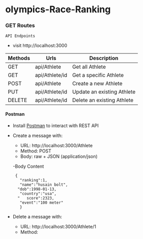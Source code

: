 # olympics-Race-Ranking


###  GET Routes
`API Endpoints`
- visit http://localhost:3000


| Methods     | Urls                 |Description            |
| ----------- | -----------          | -----------            |
| GET         | api/Athlete        |Get all Athlete       |
| GET         | api/Athlete/id     |Get a specific Athlete             |
| POST        | api/Athlete        |Create a new Athlete    |
| PUT         | api/Athlete/id    |Update an existing Athlete|
| DELETE      | api/Athlete/id    |Delete an existing Athlete|





#### Postman

- Install [Postman](https://www.getpostman.com/apps) to interact with REST API
- Create a message with:
  - URL: http://localhost:3000/Athlete
  - Method: POST
  - Body: raw + JSON (application/json)</br>
 
  -Body Content
  ```
   {
     "ranking":1,
     "name":"husain bolt",
    "dob":1998-01-13,
     "country":"usa",
    "   score":2323,
     "event":"100 meter"
     }
     ```
    
- Delete a message with:
  - URL: http://localhost:3000/Athlete/1
  - Method:
